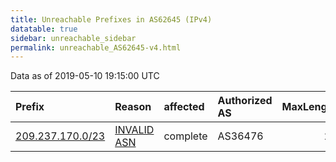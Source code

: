 ```yaml
---
title: Unreachable Prefixes in AS62645 (IPv4)
datatable: true
sidebar: unreachable_sidebar
permalink: unreachable_AS62645-v4.html
---
```


Data as of 2019-05-10 19:15:00 UTC


<div class="datatable-begin"></div>

| Prefix                                                     | Reason                                                                                                  | affected   | Authorized AS   |   MaxLength | Anchor                           |   unreachable /24s |
|:-----------------------------------------------------------|:--------------------------------------------------------------------------------------------------------|:-----------|:----------------|------------:|:---------------------------------|-------------------:|
| [209.237.170.0/23](https://stat.ripe.net/209.237.170.0/23) | [INVALID ASN](https://rpki-validator.ripe.net/announcement-preview?asn=AS62645&prefix=209.237.170.0/23) | complete   | AS36476         |          24 | [ARIN](unreachable_ARIN-v4.html) |                  2 |

<div class="datatable-end"></div>
